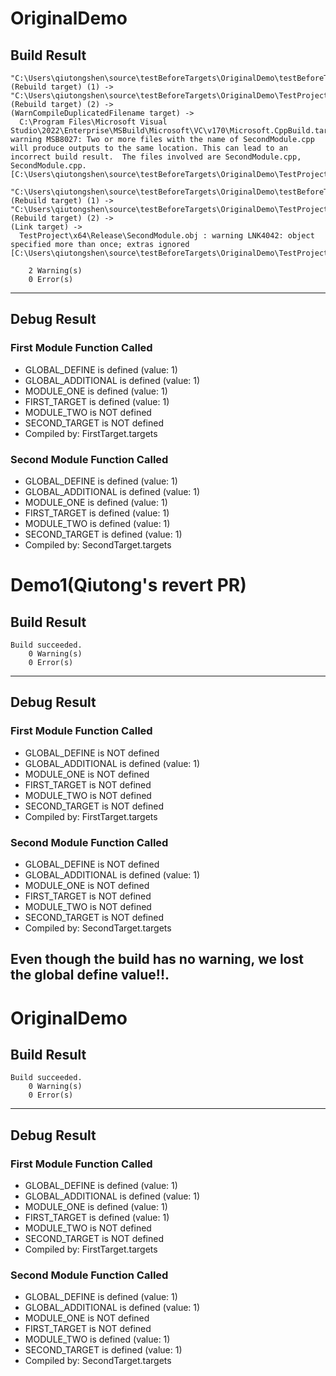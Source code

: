 # OriginalDemo

## Build Result

```
"C:\Users\qiutongshen\source\testBeforeTargets\OriginalDemo\testBeforeTargets.sln" (Rebuild target) (1) ->
"C:\Users\qiutongshen\source\testBeforeTargets\OriginalDemo\TestProject.vcxproj" (Rebuild target) (2) ->
(WarnCompileDuplicatedFilename target) ->
  C:\Program Files\Microsoft Visual Studio\2022\Enterprise\MSBuild\Microsoft\VC\v170\Microsoft.CppBuild.targets(1129,5): warning MSB8027: Two or more files with the name of SecondModule.cpp will produce outputs to the same location. This can lead to an incorrect build result.  The files involved are SecondModule.cpp, SecondModule.cpp. [C:\Users\qiutongshen\source\testBeforeTargets\OriginalDemo\TestProject.vcxproj]

"C:\Users\qiutongshen\source\testBeforeTargets\OriginalDemo\testBeforeTargets.sln" (Rebuild target) (1) ->
"C:\Users\qiutongshen\source\testBeforeTargets\OriginalDemo\TestProject.vcxproj" (Rebuild target) (2) ->
(Link target) ->
  TestProject\x64\Release\SecondModule.obj : warning LNK4042: object specified more than once; extras ignored [C:\Users\qiutongshen\source\testBeforeTargets\OriginalDemo\TestProject.vcxproj]

    2 Warning(s)
    0 Error(s)
```

---

## Debug Result

### First Module Function Called

  - GLOBAL_DEFINE is defined (value: 1)
  - GLOBAL_ADDITIONAL is defined (value: 1)
  - MODULE_ONE is defined (value: 1)
  - FIRST_TARGET is defined (value: 1)
  - MODULE_TWO is NOT defined
  - SECOND_TARGET is NOT defined
  - Compiled by: FirstTarget.targets

### Second Module Function Called

  - GLOBAL_DEFINE is defined (value: 1)
  - GLOBAL_ADDITIONAL is defined (value: 1)
  - MODULE_ONE is defined (value: 1)
  - FIRST_TARGET is defined (value: 1)
  - MODULE_TWO is defined (value: 1)
  - SECOND_TARGET is defined (value: 1)
  - Compiled by: SecondTarget.targets


# Demo1(Qiutong's revert PR)

## Build Result

```
Build succeeded.
    0 Warning(s)
    0 Error(s)
```

---

## Debug Result

### First Module Function Called

  - GLOBAL_DEFINE is NOT defined
  - GLOBAL_ADDITIONAL is defined (value: 1)
  - MODULE_ONE is NOT defined
  - FIRST_TARGET is NOT defined
  - MODULE_TWO is NOT defined
  - SECOND_TARGET is NOT defined
  - Compiled by: FirstTarget.targets

### Second Module Function Called
  - GLOBAL_DEFINE is NOT defined
  - GLOBAL_ADDITIONAL is defined (value: 1)
  - MODULE_ONE is NOT defined
  - FIRST_TARGET is NOT defined
  - MODULE_TWO is NOT defined
  - SECOND_TARGET is NOT defined
  - Compiled by: SecondTarget.targets

## Even though the build has no warning, we lost the global define value!!.

# OriginalDemo

## Build Result

```
Build succeeded.
    0 Warning(s)
    0 Error(s)
```

---

## Debug Result

### First Module Function Called

  - GLOBAL_DEFINE is defined (value: 1)
  - GLOBAL_ADDITIONAL is defined (value: 1)
  - MODULE_ONE is defined (value: 1)
  - FIRST_TARGET is defined (value: 1)
  - MODULE_TWO is NOT defined
  - SECOND_TARGET is NOT defined
  - Compiled by: FirstTarget.targets

### Second Module Function Called

  - GLOBAL_DEFINE is defined (value: 1)
  - GLOBAL_ADDITIONAL is defined (value: 1)
  - MODULE_ONE is NOT defined
  - FIRST_TARGET is NOT defined
  - MODULE_TWO is defined (value: 1)
  - SECOND_TARGET is defined (value: 1)
  - Compiled by: SecondTarget.targets

